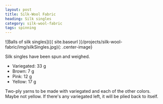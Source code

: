 ```yaml
---
layout: post
title: Silk-Wool Fabric
heading: Silk singles
category: silk-wool-fabric
tags: spinning
---
```

![Balls of silk singles]({{ site.baseurl }}/projects/silk-wool-fabric/img/silkSingles.jpg){: .center-image}

Silk singles have been spun and weighed.

- Variegated: 33 g
- Brown: 7 g
- Pink: 12 g
- Yellow: 17 g

Two-ply yarns to be made with variegated and each of the other colors. Maybe not yellow. If there's any variegated left, it will be plied back to itself.
